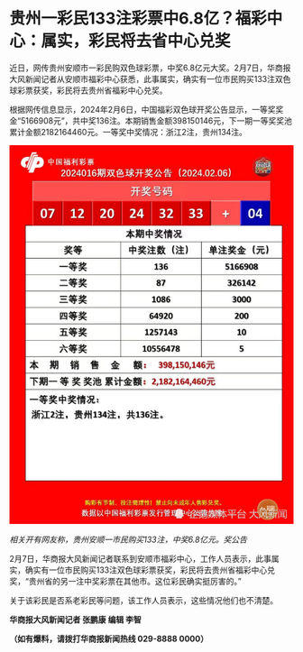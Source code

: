 # 贵州一彩民133注彩票中6.8亿？福彩中心：属实，彩民将去省中心兑奖

近日，网传贵州安顺市一彩民购双色球彩票，中奖6.8亿元大奖。2月7日，华商报大风新闻记者从安顺市福彩中心获悉，此事属实，确实有一位市民购买133注双色球彩票获奖，彩民将去贵州省福彩中心兑奖。

根据网传信息显示，2024年2月6日，中国福彩双色球开奖公告显示，一等奖奖金“5166908元”，共中奖136注。本期销售金额398150146元，下一期一等奖奖池累计金额2182164460元。一等奖中奖情况：浙江2注，贵州134注。

![df7990970c3102f7658d48127ef094ea.jpg](https://raw.githubusercontent.com/qqhsx/qqnews_image/main/2024/02/07/贵州一彩民133注彩票中6.8亿？福彩中心：属实，彩民将去省中心兑奖/df7990970c3102f7658d48127ef094ea.jpg)

_相关开有网友称，贵州安顺一市民购买133注，中奖6.8亿元。奖公告_

2月7日，华商报大风新闻记者联系到安顺市福彩中心，工作人员表示，此事属实，确实有一位市民购买133注双色球彩票获奖，彩民将去贵州省福彩中心兑奖，“贵州省的另一注中奖彩票在其他市。这位彩民确实挺厉害的。”

关于该彩民是否系老彩民等问题，该工作人员表示，这些情况他们也不清楚。

**华商报大风新闻记者 张鹏康 编辑 李智**

**（如有爆料，请拨打华商报新闻热线 029-8888 0000）**

